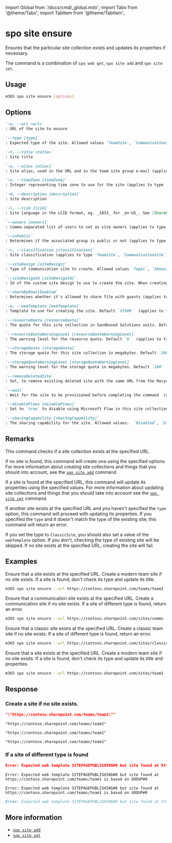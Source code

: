 <!-- DISCLAIMER: All secrets, passwords, and sensitive values in this document are examples only and not real credentials. -->
import Global from '/docs/cmd/_global.mdx';
import Tabs from '@theme/Tabs';
import TabItem from '@theme/TabItem';

# spo site ensure

Ensures that the particular site collection exists and updates its properties if necessary.

The command is a combination of `spo web get`, `spo site add` and `spo site set`.

## Usage

```sh
m365 spo site ensure [options]
```

## Options

```md definition-list
`-u, --url <url>`
: URL of the site to ensure

`--type [type]`
: Expected type of the site. Allowed values `TeamSite`, `CommunicationSite`, `ClassicSite`. If not specified, will not check the type of the site if one exists at the specified URL.

`-t, --title <title>`
: Site title

`-a, --alias [alias]`
: Site alias, used in the URL and in the team site group e-mail (applies to type `TeamSite`)

`-z, --timeZone [timeZone]`
: Integer representing time zone to use for the site (applies to type `ClassicSite`)

`-d, --description [description]`
: Site description

`-l, --lcid [lcid]`
: Site language in the LCID format, eg. _1033_ for _en-US_. See [SharePoint documentation](https://support.microsoft.com/en-us/office/EXAMPLE_SECRET_VALUE_PLACEHOLDER) for the list of supported languages

`--owners [owners]`
: Comma-separated list of users to set as site owners (applies to type TeamSite, ClassicSite)

`--isPublic`
: Determines if the associated group is public or not (applies to type `TeamSite`)

`-c, --classification [classification]`
: Site classification (applies to type `TeamSite`, `CommunicationSite`)

`--siteDesign [siteDesign]`
: Type of communication site to create. Allowed values `Topic`, `Showcase`, `Blank`, default `Topic`. Used only for creating site when one doesn't exist.

`--siteDesignId [siteDesignId]`
: Id of the custom site design to use to create the site. When creating a communication site, specify either `siteDesign` or `siteDesignId` (applies to type `CommunicationSite`)

`--shareByEmailEnabled`
: Determines whether it's allowed to share file with guests (applies to type `CommunicationSite`)

`-w, --webTemplate [webTemplate]`
: Template to use for creating the site. Default `STS#0`  (applies to type `ClassicSite`)

`--resourceQuota [resourceQuota]`
: The quota for this site collection in Sandboxed Solutions units. Default `0`  (applies to type `ClassicSite`)

`--resourceQuotaWarningLevel [resourceQuotaWarningLevel]`
: The warning level for the resource quota. Default `0`  (applies to type `ClassicSite`)

`--storageQuota [storageQuota]`
: The storage quota for this site collection in megabytes. Default `100`  (applies to type `ClassicSite`)

`--storageQuotaWarningLevel [storageQuotaWarningLevel]`
: The warning level for the storage quota in megabytes. Default `100`  (applies to type `ClassicSite`)

`--removeDeletedSite`
: Set, to remove existing deleted site with the same URL from the Recycle Bin  (applies to type `ClassicSite`)

`--wait`
: Wait for the site to be provisioned before completing the command  (applies to type `ClassicSite`)

`--disableFlows [disableFlows]`
: Set to `true` to disable using Microsoft Flow in this site collection

`--sharingCapability [sharingCapability]`
: The sharing capability for the site. Allowed values:  `Disabled`, `ExternalUserSharingOnly`, `ExternalUserAndGuestSharing`, `ExistingExternalUserSharingOnly`.
```

<Global />

## Remarks

This command checks if a site collection exists at the specified URL.

If no site is found, this command will create one using the specified options. For more information about creating site collections and things that you should into account, see the [`spo site add`](./site-add.mdx) command.

If a site is found at the specified URL, this command will update its properties using the specified values. For more information about updating site collections and things that you should take into account see the [`spo site set`](./site-set.mdx) command.

If another site exists at the specified URL and you haven't specified the `type` option, this command will proceed with updating its properties. If you specified the `type` and it doesn't match the type of the existing site, this command will return an error.

If you set the type to `ClassicSite`, you should also set a value of the `webTemplate` option. If you don't, checking the type of existing site will be skipped. If no site exists at the specified URL, creating the site will fail.

## Examples

Ensure that a site exists at the specified URL. Create a modern team site if no site exists. If a site is found, don't check its type and update its title.

```sh
m365 spo site ensure --url https://contoso.sharepoint.com/teams/team1 --alias team1 --title "Team 1"
```

Ensure that a communication site exists at the specified URL. Create a communication site if no site exists. If a site of different type is found, return an error.

```sh
m365 spo site ensure --url https://contoso.sharepoint.com/sites/comms --title Comms --type CommunicationSite
```

Ensure that a classic site exists at the specified URL. Create a classic team site if no site exists. If a site of different type is found, return an error.

```sh
m365 spo site ensure --url https://contoso.sharepoint.com/sites/classic --title Classic --type ClassicSite
```

Ensure that a site exists at the specified URL. Create a modern team site if no site exists. If a site is found, don't check its type and update its title and properties.

```sh
m365 spo site ensure --url https://contoso.sharepoint.com/sites/team1 --alias team1 --title "Team 1" --isPublic --shareByEmailEnabled
```

## Response

### Create a site if no site exists.

<Tabs>
  <TabItem value="JSON">

  ```json
  "\"https://contoso.sharepoint.com/teams/team1\""
  ```

  </TabItem>
  <TabItem value="Text">

  ```text
  "https://contoso.sharepoint.com/teams/team1"
  ```

  </TabItem>
  <TabItem value="CSV">

  ```csv
  "https://contoso.sharepoint.com/teams/team1"
  ```

  </TabItem>
  <TabItem value="Markdown">

  ```md
  "https://contoso.sharepoint.com/teams/team1"
  ```

  </TabItem>
</Tabs>

### If a site of different type is found

<Tabs>
  <TabItem value="JSON">

  ```json
  Error: Expected web template SITEPAGEPUBLISHING#0 but site found at https://contoso.sharepoint.com/teams/team1 is based on GROUP#0
  ```

  </TabItem>
  <TabItem value="Text">

  ```text
  Error: Expected web template SITEPAGEPUBLISHING#0 but site found at https://contoso.sharepoint.com/teams/team1 is based on GROUP#0
  ```

  </TabItem>
  <TabItem value="CSV">

  ```csv
  Error: Expected web template SITEPAGEPUBLISHING#0 but site found at https://contoso.sharepoint.com/teams/team1 is based on GROUP#0
  ```

  </TabItem>
  <TabItem value="Markdown">

  ```md
  Error: Expected web template SITEPAGEPUBLISHING#0 but site found at https://contoso.sharepoint.com/teams/team1 is based on GROUP#0
  ```

  </TabItem>
</Tabs>

## More information

- [`spo site add`](./site-add.mdx)
- [`spo site set`](./site-set.mdx)
